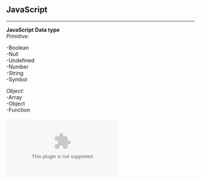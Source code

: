 ## JavaScript
---------
**JavaScript Data type**<br/>
*Primitive:*

-Boolean <br/>
-Null<br/>
-Undefined<br/>
-Number<br/>
-String<br/>
-Symbol<br/>


*Object:*<br/>
-Array<br/>
-Object<br/>
-Function<br/>
<br/>
![MORE](www.w3schools.com)
